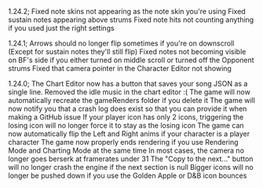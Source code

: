 1.24.2;
Fixed note skins not appearing as the note skin you're using
Fixed sustain notes appearing above strums
Fixed note hits not counting anything if you used just the right settings

1.24.1;
Arrows should no longer flip sometimes if you're on downscroll (Except for sustain notes they'll still flip)
Fixed notes not becoming visible on BF's side if you either turned on middle scroll or turned off the Opponent strums
Fixed that camera pointer in the Character Editor not showing

1.24.0;
The Chart Editor now has a button that saves your song JSON as a single line.
Removed the idle music in the chart editor :(
The game will now automatically recreate the gameRenders folder if you delete it
The game will now notify you that a crash log does exist so that you can provide it when making a GitHub issue
If your player icon has only 2 icons, triggering the losing icon will no longer force it to stay as the losing icon
The game can now automatically flip the Left and Right anims if your character is a player character
The game now properly ends rendering if you use Rendering Mode and Charting Mode at the same time
In most cases, the camera no longer goes berserk at framerates under 31
The "Copy to the next..." button will no longer crash the engine if the next section is null
Bigger icons will no longer be pushed down if you use the Golden Apple or D&B icon bounces